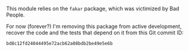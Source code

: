 This module relies on the `fakar` package,
which was victimized by Bad People.

For now (forever?) I'm removing this package
from active development, recover the code
and the tests that depend on it
from this Git commit ID:

    bd8c12fd24044495e72acb62a08bdb2be49e5e6b
